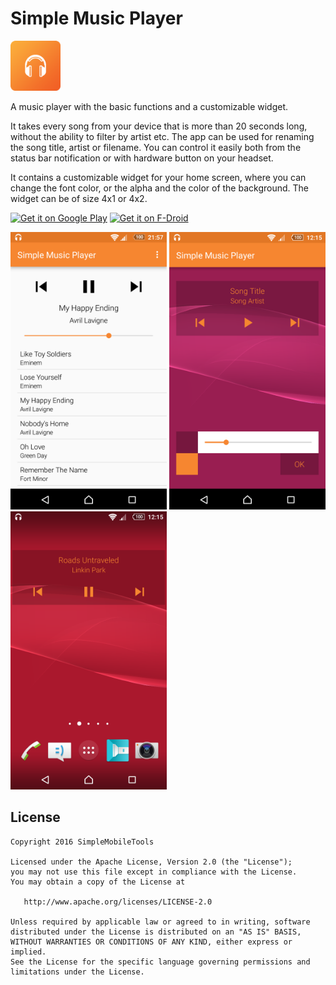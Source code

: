 # Simple Music Player
<img alt="Logo" src="app/src/main/res/mipmap-xxxhdpi/launcher.png" width="80">

A music player with the basic functions and a customizable widget.

It takes every song from your device that is more than 20 seconds long, without the ability to filter by artist etc. The app can be used for renaming the song title, artist or filename. You can control it easily both from the status bar notification or with hardware button on your headset.

It contains a customizable widget for your home screen, where you can change the font color, or the alpha and the color of the background. The widget can be of size 4x1 or 4x2.

<a href='https://play.google.com/store/apps/details?id=com.simplemobiletools.musicplayer'><img alt='Get it on Google Play' src='https://play.google.com/intl/en_us/badges/images/generic/en_badge_web_generic.png' height=60/></a>
<a href="https://f-droid.org/app/com.simplemobiletools.musicplayer"><img src="https://f-droid.org/badge/get-it-on.png" alt="Get it on F-Droid" height="60"></a>

<img alt="App image" src="screenshots/app.png" width="250">
<img alt="App image" src="screenshots/widget_config.png" width="250">
<img alt="App image" src="screenshots/widget.png" width="250">

License
-------
    Copyright 2016 SimpleMobileTools
    
    Licensed under the Apache License, Version 2.0 (the "License");
    you may not use this file except in compliance with the License.
    You may obtain a copy of the License at
    
       http://www.apache.org/licenses/LICENSE-2.0
    
    Unless required by applicable law or agreed to in writing, software
    distributed under the License is distributed on an "AS IS" BASIS,
    WITHOUT WARRANTIES OR CONDITIONS OF ANY KIND, either express or implied.
    See the License for the specific language governing permissions and
    limitations under the License.
